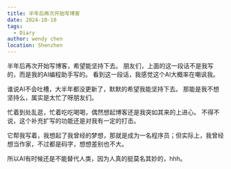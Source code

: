 ```yaml
---
title: 半年后再次开始写博客
date: 2024-10-10
tags: 
  - Diary
author: wendy chen
location: Shenzhen
---
```


半年后再次开始写博客，希望能坚持下去。
朋友们，上面的这一段话不是我写的，而是我的AI编程助手写的。
看到这一段话，我感觉这个AI大概率在嘲讽我。

谁说AI不会吐槽，大半年都没更新了，默默的希望我能坚持下去。
那能是我不想坚持么，属实是太忙了呀朋友们。

忙着到处乱逛，忙着吃吃喝喝，偶然想起博客还是我突如其来的上进心。
不得不说，这个补充扩写的功能还是对我有一定的打击。

它帮我写着，我想起了我曾经的梦想，那就是成为一名程序员；但实际上，我曾经想当作家，不过都是码字，想想差别也不大。

所以AI有时候还是不能替代人类，因为人真的挺莫名其妙的，hhh。
